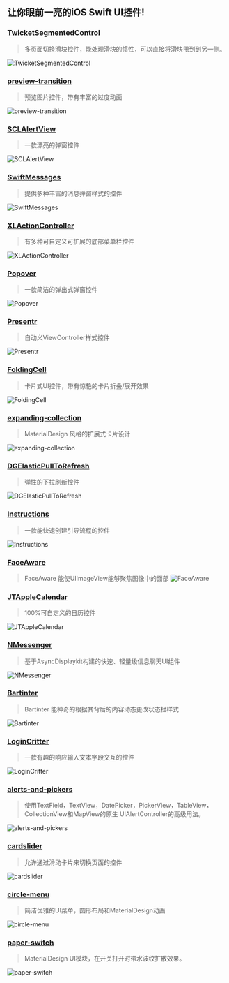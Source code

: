 ## 让你眼前一亮的iOS Swift UI控件!
 
 ### [TwicketSegmentedControl](https://link.juejin.im/?target=https%3A%2F%2Fgithub.com%2Ftwicketapp%2FTwicketSegmentedControl)

> 多页面切换滑块控件，能处理滑块的惯性，可以直接将滑块甩到到另一侧。

![TwicketSegmentedControl](https://github.com/SunshineBrother/ThirdPartyTool/blob/master/image/TwicketSegmentedControl.gif)


### [preview-transition](https://link.juejin.im/?target=https%3A%2F%2Fgithub.com%2FRamotion%2FPreview-Transition)

> 预览图片控件，带有丰富的过度动画

![preview-transition](https://github.com/SunshineBrother/ThirdPartyTool/blob/master/image/preview-transition.gif)


### [SCLAlertView](https://link.juejin.im/?target=https%3A%2F%2Fgithub.com%2Fvikmeup%2FSCLAlertView-Swift)

> 一款漂亮的弹窗控件


![SCLAlertView](https://github.com/SunshineBrother/ThirdPartyTool/blob/master/image/SCLAlertView.png)



### [SwiftMessages](https://link.juejin.im/?target=https%3A%2F%2Fgithub.com%2FSwiftKickMobile%2FSwiftMessages)

> 提供多种丰富的消息弹窗样式的控件


![SwiftMessages](https://github.com/SunshineBrother/ThirdPartyTool/blob/master/image/SwiftMessages.gif)


### [XLActionController](https://link.juejin.im/?target=https%3A%2F%2Fgithub.com%2Fxmartlabs%2FXLActionController)

> 有多种可自定义可扩展的底部菜单栏控件

![XLActionController](https://github.com/SunshineBrother/ThirdPartyTool/blob/master/image/XLActionController.gif)


### [Popover](https://link.juejin.im/?target=https%3A%2F%2Fgithub.com%2Fcorin8823%2FPopover)

> 一款简洁的弹出式弹窗控件

![Popover](https://github.com/SunshineBrother/ThirdPartyTool/blob/master/image/Popover.gif)


### [Presentr](https://link.juejin.im/?target=https%3A%2F%2Fgithub.com%2FIcaliaLabs%2FPresentr)

> 自动义ViewController样式控件

![Presentr](https://github.com/SunshineBrother/ThirdPartyTool/blob/master/image/Presentr.gif)


### [FoldingCell](https://link.juejin.im/?target=https%3A%2F%2Fgithub.com%2FRamotion%2Ffolding-cell)

> 卡片式UI控件，带有惊艳的卡片折叠/展开效果

![FoldingCell](https://github.com/SunshineBrother/ThirdPartyTool/blob/master/image/FoldingCell.gif)

### [expanding-collection](https://link.juejin.im/?target=https%3A%2F%2Fgithub.com%2FRamotion%2Fexpanding-collection)

> MaterialDesign 风格的扩展式卡片设计

![expanding-collection](https://github.com/SunshineBrother/ThirdPartyTool/blob/master/image/expanding-collection.gif)

### [DGElasticPullToRefresh](https://link.juejin.im/?target=https%3A%2F%2Fgithub.com%2Fgontovnik%2FDGElasticPullToRefresh)

> 弹性的下拉刷新控件

![DGElasticPullToRefresh](https://github.com/SunshineBrother/ThirdPartyTool/blob/master/image/DGElasticPullToRefresh.gif)


### [Instructions](https://link.juejin.im/?target=https%3A%2F%2Fgithub.com%2Fephread%2FInstructions)

> 一款能快速创建引导流程的控件

![Instructions](https://github.com/SunshineBrother/ThirdPartyTool/blob/master/image/Instructions.gif)


### [FaceAware](https://link.juejin.im/?target=https%3A%2F%2Fgithub.com%2FBeauNouvelle%2FFaceAware)

> FaceAware 能使UIImageView能够聚焦图像中的面部
![FaceAware](https://github.com/SunshineBrother/ThirdPartyTool/blob/master/image/FaceAware.jpeg)


### [JTAppleCalendar](https://link.juejin.im/?target=https%3A%2F%2Fgithub.com%2Fpatchthecode%2FJTAppleCalendar)

> 100%可自定义的日历控件

![JTAppleCalendar](https://github.com/SunshineBrother/ThirdPartyTool/blob/master/image/JTAppleCalendar.gif)


### [NMessenger](https://link.juejin.im/?target=https%3A%2F%2Fgithub.com%2FeBay%2FNMessenger)

> 基于AsyncDisplaykit构建的快速、轻量级信息聊天UI组件

![NMessenger](https://github.com/SunshineBrother/ThirdPartyTool/blob/master/image/NMessenger.png)


### [Bartinter](https://link.juejin.im/?target=https%3A%2F%2Fgithub.com%2FMaximKotliar%2FBartinter)

> Bartinter 能神奇的根据其背后的内容动态更改状态栏样式

![Bartinter](https://github.com/SunshineBrother/ThirdPartyTool/blob/master/image/Bartinter.gif)


### [LoginCritter](https://link.juejin.im/?target=https%3A%2F%2Fgithub.com%2Fcgoldsby%2FLoginCritter)

> 一款有趣的响应输入文本字段交互的控件

![LoginCritter](https://github.com/SunshineBrother/ThirdPartyTool/blob/master/image/LoginCritter.gif)


### [alerts-and-pickers](https://link.juejin.im/?target=https%3A%2F%2Fgithub.com%2Fdillidon%2Falerts-and-pickers)

> 使用TextField，TextView，DatePicker，PickerView，TableView，CollectionView和MapView的原生 UIAlertController的高级用法。


![alerts-and-pickers](https://github.com/SunshineBrother/ThirdPartyTool/blob/master/image/alerts-and-pickers.gif)


### [cardslider](https://link.juejin.im/?target=https%3A%2F%2Fgithub.com%2FRamotion%2Fcardslider)

> 允许通过滑动卡片来切换页面的控件

![cardslider](https://github.com/SunshineBrother/ThirdPartyTool/blob/master/image/cardslider.gif)


### [circle-menu](https://link.juejin.im/?target=https%3A%2F%2Fgithub.com%2FRamotion%2Fcircle-menu)

> 简洁优雅的UI菜单，圆形布局和MaterialDesign动画

![circle-menu](https://github.com/SunshineBrother/ThirdPartyTool/blob/master/image/circle-menu.gif)


### [paper-switch](https://link.juejin.im/?target=https%3A%2F%2Fgithub.com%2FRamotion%2Fpaper-switch)

> MaterialDesign UI模块，在开关打开时带水波纹扩散效果。


![paper-switch](https://github.com/SunshineBrother/ThirdPartyTool/blob/master/image/paper-switch.gif)

